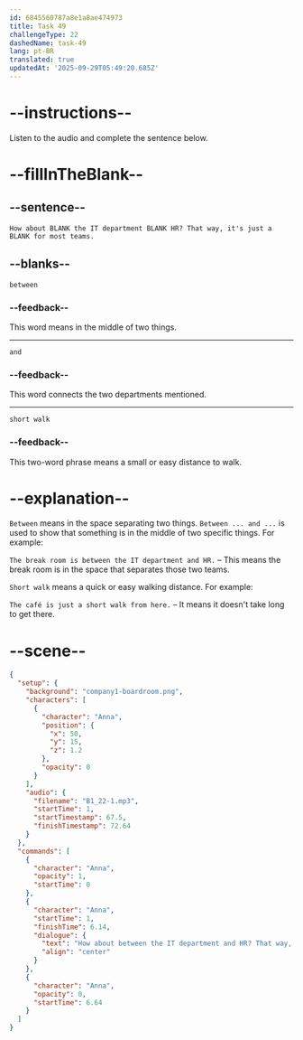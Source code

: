 ```yaml
---
id: 6845560787a8e1a8ae474973
title: Task 49
challengeType: 22
dashedName: task-49
lang: pt-BR
translated: true
updatedAt: '2025-09-29T05:49:20.685Z'
---
```


<!-- (Audio) Anna: How about between the IT department and HR? That way, it's just a short walk for most teams. -->

# --instructions--

Listen to the audio and complete the sentence below.

# --fillInTheBlank--

## --sentence--

`How about BLANK the IT department BLANK HR? That way, it's just a BLANK for most teams.`

## --blanks--

`between`

### --feedback--

This word means in the middle of two things.

---

`and`

### --feedback--

This word connects the two departments mentioned.

---

`short walk`

### --feedback--

This two-word phrase means a small or easy distance to walk.

# --explanation--

`Between` means in the space separating two things. `Between ... and ...` is used to show that something is in the middle of two specific things. For example:

`The break room is between the IT department and HR.` – This means the break room is in the space that separates those two teams.

`Short walk` means a quick or easy walking distance. For example:

`The café is just a short walk from here.` – It means it doesn't take long to get there.

# --scene--

```json
{
  "setup": {
    "background": "company1-boardroom.png",
    "characters": [
      {
        "character": "Anna",
        "position": {
          "x": 50,
          "y": 15,
          "z": 1.2
        },
        "opacity": 0
      }
    ],
    "audio": {
      "filename": "B1_22-1.mp3",
      "startTime": 1,
      "startTimestamp": 67.5,
      "finishTimestamp": 72.64
    }
  },
  "commands": [
    {
      "character": "Anna",
      "opacity": 1,
      "startTime": 0
    },
    {
      "character": "Anna",
      "startTime": 1,
      "finishTime": 6.14,
      "dialogue": {
        "text": "How about between the IT department and HR? That way, it's just a short walk for most teams.",
        "align": "center"
      }
    },
    {
      "character": "Anna",
      "opacity": 0,
      "startTime": 6.64
    }
  ]
}
```
